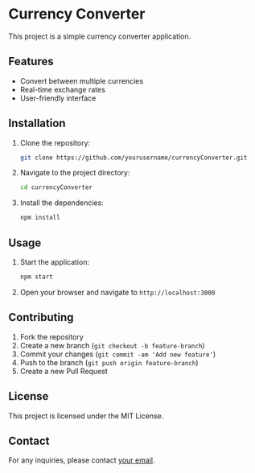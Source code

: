# Currency Converter

This project is a simple currency converter application.

## Features

- Convert between multiple currencies
- Real-time exchange rates
- User-friendly interface

## Installation

1. Clone the repository:
   ```bash
   git clone https://github.com/yourusername/currencyConverter.git
   ```
2. Navigate to the project directory:
   ```bash
   cd currencyConverter
   ```
3. Install the dependencies:
   ```bash
   npm install
   ```

## Usage

1. Start the application:
   ```bash
   npm start
   ```
2. Open your browser and navigate to `http://localhost:3000`

## Contributing

1. Fork the repository
2. Create a new branch (`git checkout -b feature-branch`)
3. Commit your changes (`git commit -am 'Add new feature'`)
4. Push to the branch (`git push origin feature-branch`)
5. Create a new Pull Request

## License

This project is licensed under the MIT License.

## Contact

For any inquiries, please contact [your email](mailto:youremail@example.com).

